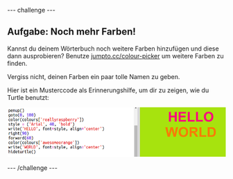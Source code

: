 --- challenge ---
## Aufgabe: Noch mehr Farben! 

Kannst du deinem Wörterbuch noch weitere Farben hinzufügen und diese dann ausprobieren? Benutze <a href="http://jumpto.cc/colour-picker" target="_blank">jumpto.cc/colour-picker</a> um weitere Farben zu finden. 

Vergiss nicht, deinen Farben ein paar tolle Namen zu geben. 

Hier ist ein Musterccode als Erinnerungshilfe, um dir zu zeigen, wie du Turtle benutzt:

![screenshot](images/colourful-challenge1.png)




--- /challenge ---